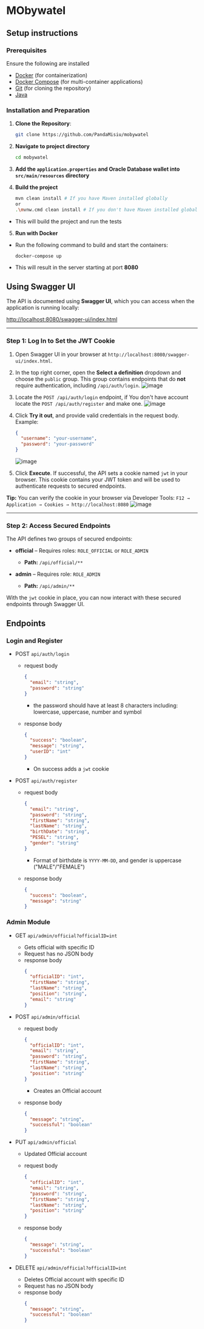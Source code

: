 # MObywatel

## Setup instructions

### Prerequisites

Ensure the following are installed
- [Docker](https://www.docker.com/get-started) (for containerization)
- [Docker Compose](https://docs.docker.com/compose/install/) (for multi-container applications)
- [Git](https://git-scm.com/downloads) (for cloning the repository)
- [Java](https://www.java.com/)

### Installation and Preparation

1. **Clone the Repository**:
    ```bash
    git clone https://github.com/PandaMisiu/mobywatel
    ```

2. **Navigate to project directory**
    ```bash
    cd mobywatel
    ```

3. **Add the `application.properties` and Oracle Database wallet into `src/main/resources` directory**

4. **Build the project**
    ```bash
    mvn clean install # If you have Maven installed globally
    or
    .\mvnw.cmd clean install # If you don't have Maven installed globally
    ```

- This will build the project and run the tests

5. **Run with Docker**
- Run the following command to build and start the containers:
  ```bash
  docker-compose up
  ```

- This will result in the server starting at port **8080**


## Using Swagger UI

The API is documented using **Swagger UI**, which you can access when the application is running locally:

[http://localhost:8080/swagger-ui/index.html](http://localhost:8080/swagger-ui/index.html)

---

### Step 1: Log In to Set the JWT Cookie

1. Open Swagger UI in your browser at
   `http://localhost:8080/swagger-ui/index.html`.

2. In the top right corner, open the **Select a definition** dropdown and choose the `public` group.
   This group contains endpoints that do **not** require authentication, including `/api/auth/login`.
   ![image](https://github.com/user-attachments/assets/49d97626-819e-4f82-b211-b32cc4f64f55)

4. Locate the `POST /api/auth/login` endpoint, if You don't have account locate the `POST /api/auth/register` and make one.
    ![image](https://github.com/user-attachments/assets/1baa4f8d-29ef-44f9-a125-95b0be3cc140)

6. Click **Try it out**, and provide valid credentials in the request body. Example:

   ```json
   {
     "username": "your-username",
     "password": "your-password"
   }
   ```

   ![image](https://github.com/user-attachments/assets/4b9a062f-94f6-49a1-9bb1-689382c6c027)


7. Click **Execute**.
   If successful, the API sets a cookie named `jwt` in your browser. This cookie contains your JWT token and will be used to authenticate requests to secured endpoints.

 **Tip:** You can verify the cookie in your browser via Developer Tools:
`F12 → Application → Cookies → http://localhost:8080`
![image](https://github.com/user-attachments/assets/5e2ed655-4ae3-40ee-944f-c1fa44c7b4ad)

---

### Step 2: Access Secured Endpoints

The API defines two groups of secured endpoints:

* **official** – Requires roles: `ROLE_OFFICIAL` or `ROLE_ADMIN`
    - **Path:** `/api/official/**`

* **admin** – Requires role: `ROLE_ADMIN`
    - **Path:** `/api/admin/**`

With the `jwt` cookie in place, you can now interact with these secured endpoints through Swagger UI.

## Endpoints

### Login and Register

- POST `api/auth/login`
  - request body
    ```json
    {
      "email": "string",
      "password": "string"
    }
    ```

    - the password should have at least 8 characters including: lowercase, uppercase, number and symbol

  - response body
    ```json
    {
      "success": "boolean",
      "message": "string",
      "userID": "int"
    }
    ```

    - On success adds a `jwt` cookie

- POST `api/auth/register`
  - request body
    ```json
    {
      "email": "string",
      "password": "string",
      "firstName": "string",
      "lastName": "string",
      "birthDate": "string",
      "PESEL": "string",
      "gender": "string"
    }
    ```

    - Format of birthdate is `YYYY-MM-DD`, and gender is uppercase ("MALE"/"FEMALE")

  - response body
    ```json
    {
      "success": "boolean",
      "message": "string"
    }
    ```

### Admin Module

- GET `api/admin/official?officialID=int`
  - Gets official with specific ID
  - Request has no JSON body
  - response body
    ```json
    {
      "officialID": "int",
      "firstName": "string",
      "lastName": "string",
      "position": "string",
      "email": "string"
    }
    ```

- POST `api/admin/official`
  - request body
    ```json
    {
      "officialID": "int",
      "email": "string",
      "password": "string",
      "firstName": "string",
      "lastName": "string",
      "position": "string"
    }
    ```

    - Creates an Official account

  - response body
    ```json
    {
      "message": "string",
      "successful": "boolean"
    }
    ```

- PUT `api/admin/official`
  - Updated Official account
  - request body
    ```json
    {
      "officialID": "int",
      "email": "string",
      "password": "string",
      "firstName": "string",
      "lastName": "string",
      "position": "string"
    }
    ```

  - response body
    ```json
    {
      "message": "string",
      "successful": "boolean"
    }
    ```

- DELETE `api/admin/official?officialID=int`
  - Deletes Official account with specific ID
  - Request has no JSON body
  - response body
    ```json
    {
      "message": "string",
      "successful": "boolean"
    }
    ```
